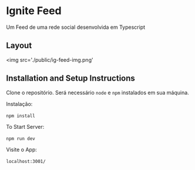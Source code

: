 # Ignite Feed
Um Feed de uma rede social desenvolvida em Typescript

## Layout

<img src='./public/ig-feed-img.png'

## Installation and Setup Instructions
 
Clone o repositório. Será necessário `node` e `npm` instalados em sua máquina.  

Instalação:

`npm install`  

To Start Server:

`npm run dev`  

Visite o App:

`localhost:3001/`
